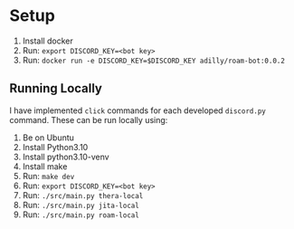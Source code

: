 # Setup

1. Install docker
1. Run: `export DISCORD_KEY=<bot key>`
1. Run: `docker run -e DISCORD_KEY=$DISCORD_KEY adilly/roam-bot:0.0.2`

## Running Locally

I have implemented `click` commands for each developed `discord.py` command. These can be run locally using:

1. Be on Ubuntu
1. Install Python3.10
1. Install python3.10-venv
1. Install make
1. Run: `make dev`
1. Run: `export DISCORD_KEY=<bot key>`
1. Run: `./src/main.py thera-local`
1. Run: `./src/main.py jita-local`
1. Run: `./src/main.py roam-local`

